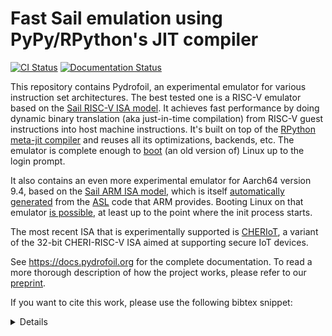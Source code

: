 # Fast Sail emulation using PyPy/RPython's JIT compiler


[![CI Status](https://github.com/pydrofoil/pydrofoil/actions/workflows/pydrofoil.yml/badge.svg)](https://github.com/pydrofoil/pydrofoil/actions/workflows/pydrofoil.yml)
[![Documentation Status](https://readthedocs.org/projects/pydrofoil/badge/?version=latest)](https://docs.pydrofoil.org/en/latest/?badge=latest)

This repository contains Pydrofoil, an experimental emulator for various
instruction set architectures. The best tested one is a RISC-V emulator based
on the [Sail RISC-V ISA model](https://github.com/riscv/sail-riscv). It
achieves fast performance by doing dynamic binary translation (aka just-in-time
compilation) from RISC-V guest instructions into host machine instructions.
It's built on top of the [RPython meta-jit
compiler](https://www3.hhu.de/stups/downloads/pdf/BoCuFiRi09_246.pdf) and
reuses all its optimizations, backends, etc. The emulator is complete enough to
[boot](https://docs.pydrofoil.org/en/latest/using_pydrofoil.html#booting-linux-under-pydrofoil)
(an old version of) Linux up to the login prompt.

It also contains an even more experimental emulator for Aarch64 version 9.4,
based on the [Sail ARM ISA model](https://github.com/rems-project/sail-arm),
which is itself [automatically
generated](https://github.com/rems-project/asl_to_sail) from the
[ASL](https://developer.arm.com/downloads/-/exploration-tools) code that ARM
provides. Booting Linux on that emulator [is
possible](https://docs.pydrofoil.org/en/latest/arm.html#booting-linux), at least
up to the point where the init process starts.

The most recent ISA that is experimentally supported is
[CHERIoT](https://cheriot.org/), a variant of the 32-bit CHERI-RISC-V ISA aimed
at supporting secure IoT devices.

See https://docs.pydrofoil.org for the complete documentation. To read a more
thorough description of how the project works, please refer to our
[preprint](https://arxiv.org/abs/2503.04389).

If you want to cite this work, please use the following bibtex snippet:

<details>

```
@InProceedings{bolztereick_et_al:LIPIcs.ECOOP.2025.3,
  author =	{Bolz-Tereick, Carl Friedrich and Panayi, Luke and McKeogh, Ferdia and Spink, Tom and Berger, Martin},
  title =	{{Pydrofoil: Accelerating Sail-Based Instruction Set Simulators}},
  booktitle =	{39th European Conference on Object-Oriented Programming (ECOOP 2025)},
  pages =	{3:1--3:31},
  series =	{Leibniz International Proceedings in Informatics (LIPIcs)},
  ISBN =	{978-3-95977-373-7},
  ISSN =	{1868-8969},
  year =	{2025},
  volume =	{333},
  editor =	{Aldrich, Jonathan and Silva, Alexandra},
  publisher =	{Schloss Dagstuhl -- Leibniz-Zentrum f{\"u}r Informatik},
  address =	{Dagstuhl, Germany},
  URL =		{https://drops.dagstuhl.de/entities/document/10.4230/LIPIcs.ECOOP.2025.3},
  URN =		{urn:nbn:de:0030-drops-232962},
  doi =		{10.4230/LIPIcs.ECOOP.2025.3},
  annote =	{Keywords: Instruction set architecture, processor, domain-specific language, just-in-time compilation, meta-tracing}
}
```

</details>
